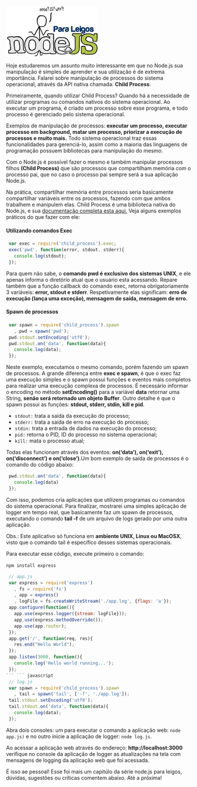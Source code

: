 ![Curso de Node.js](images/nodejs-para-leigos.jpg "Curso de Node.js")

Hoje estudaremos um assunto muito interessante em que no Node.js sua manipulação é simples de aprender e sua utilização é de extrema importância. Falarei sobre manipulação de processos do sistema operacional, através da API nativa chamada: **Child Process**.

Primeiramente, quando utilizar Child Process?
Quando há a necessidade de utilizar programas ou comandos nativos do sistema operacional. Ao executar um programa, é criado um processo sobre esse programa, e todo processo é gerenciado pelo sistema operacional.

Exemplos de manipulação de processos: **executar um processo, executar processo em background, matar um processo, priorizar a execução de processos e muito mais.** Todo sistema operacional traz essas funcionalidades para gerenciá-lo, assim como a maioria das linguagens de programação possuem bibliotecas para manipulação do mesmo.

Com o Node.js é possível fazer o mesmo e também manipular processos filhos **(Child Process)** que são processos que compartilham memória com o processo pai, que no caso o processo pai sempre será a sua aplicação Node.js.

Na prática, compartilhar memória entre processos seria basicamente compartilhar variáveis entre os processos, fazendo com que ambos trabalhem e manipulem elas. Child Process é uma biblioteca nativa do Node.js, e sua [documentação completa esta aqui.](http://nodejs.org/api/child_process.html "Documentação Child Process no Node.js") Veja alguns exemplos práticos do que fazer com ele:

#### Utilizando comandos Exec

``` javascript
 var exec = require('child_process').exec;
 exec('pwd', function(error, stdout, stderr){
   console.log(stdout);
 });
``` 

Para quem não sabe, o **comando pwd é exclusivo dos sistemas UNIX**, e ele apenas informa o diretório atual que o usuário esta acessando. Repare também que a função callback do comando exec, retorna obrigatoriamente 3 variáveis: **error, stdout e stderr**. Respetivamente elas significam: **erro de execução (lança uma exceção), mensagem de saída, mensagem de erro.**

#### Spawn de processos

``` javascript
 var spawn = require('child_process').spawn
   , pwd = spawn('pwd');
 pwd.stdout.setEncoding('utf8');
 pwd.stdout.on('data', function(data){
   console.log(data);
 });
``` 

Neste exemplo, executamos o mesmo comando, porém fazendo um spawn de processos. A grande diferença entre **exec e spawn**, é que o exec faz uma execução simples e o spawn possui funções e eventos mais completos para realizar uma execução complexa de processos. É necessário informar o encoding no método **setEncoding()** para a variável **data** retornar uma String, **senão será retornado um objeto Buffer**. Outro detalhe é que o spawn possui as funções: **stdout, stderr, stdin, kill e pid**.

*   `stdout:` trata a saída da execução do processo;
*   `stderr:` trata a saída de erro na execução do processo;
*   `stdin:` trata a entrada de dados na execução do processo;
*   `pid:` retorna o PID, ID do processo no sistema operacional;
*   `kill:` mata o processo atual;

Todas elas funcionam através dos eventos: **on(‘data’), on(‘exit’), on(‘disconnect’) e on(‘close’)**.Um bom exemplo de saída de processos é o comando do código abaixo:

``` javascript
 pwd.stdout.on('data', function(data){
   console.log(data)
 });
``` 

Com isso, podemos cria aplicações que utilizem programas ou comandos do sistema operacional. Para finalizar, mostrarei uma simples aplicação de logger em tempo real, que basicamente faz um spawn de processos, executando o comando **tail -f** de um arquivo de logs gerado por uma outra aplicação.

Obs.: Este aplicativo só funciona em **ambiente UNIX, Linux ou MacOSX**, visto que o comando tail é específico desses sistemas operacionais.

Para executar esse código, execute primeiro o comando:

`npm install express`

``` javascript
 // app.js
 var express = require('express')
   , fs = require('fs')
   , app = express()
   , logFile = fs.createWriteStream('./app.log', {flags: 'a'});
 app.configure(function(){
   app.use(express.logger({stream: logFile}));
   app.use(express.methodOverride());
   app.use(app.router);
 });
 app.get('/', function(req, res){
   res.end("Hello World");
 });
 app.listen(3000, function(){
   console.log('Hello world running...');
 });
``` ``` javascript
 // log.js
 var spawn = require('child_process').spawn
   , tail = spawn('tail', ['-f', './app.log']);
 tail.stdout.setEncoding('utf8');
 tail.stdout.on('data', function(data){
   console.log(data);
 });
``` 

Abra dois consoles: um para executar o comando a aplicação web: `node app.js)` e no outro inicie a aplicação de logger: `node log.js`.

Ao acessar a aplicação web através do endereço: **http://localhost:3000** verifique no console da aplicação de logger as atualizações na tela com mensagens de logging da aplicação web que foi acessada.

É isso ae pessoal! Esse foi mais um capitúlo da série node.js para leigos, dúvidas, sugestões ou críticas comentem abaixo. Até a próxima!